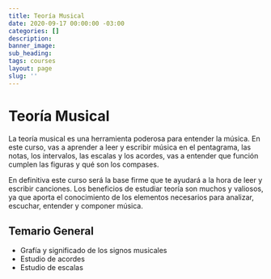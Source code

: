 ```yaml
---
title: Teoría Musical
date: 2020-09-17 00:00:00 -03:00
categories: []
description:
banner_image:
sub_heading:
tags: courses
layout: page
slug: ''
---
```

# Teoría Musical

La teoría musical es una herramienta poderosa para entender la música. En este curso, vas a aprender
a leer y escribir música en el pentagrama, las notas, los intervalos, las escalas y los acordes,
vas a entender que función  cumplen las figuras y qué son los compases.

En definitiva este curso será la base firme que te ayudará a la hora de leer y escribir canciones.
Los beneficios de estudiar teoría  son muchos y valiosos, ya que aporta el conocimiento de los
elementos necesarios para analizar, escuchar, entender y componer música.

## Temario General
* Grafía y significado de los signos musicales
* Estudio de acordes
* Estudio de escalas
